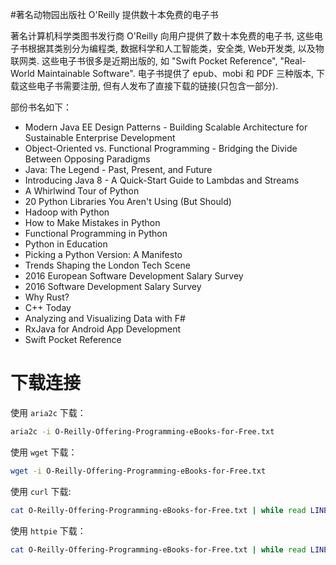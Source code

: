 #著名动物园出版社 O'Reilly 提供数十本免费的电子书

著名计算机科学类图书发行商 O'Reilly 向用户提供了数十本免费的电子书, 这些电子书根据其类别分为编程类, 数据科学和人工智能类，安全类, Web开发类, 以及物联网类. 这些电子书很多是近期出版的, 如 "Swift Pocket Reference", "Real-World Maintainable Software". 电子书提供了 epub、mobi 和 PDF 三种版本, 下载这些电子书需要注册, 但有人发布了直接下载的链接(只包含一部分).

部份书名如下：

- Modern Java EE Design Patterns - Building Scalable Architecture for Sustainable Enterprise Development
- Object-Oriented vs. Functional Programming - Bridging the Divide Between Opposing Paradigms
- Java: The Legend - Past, Present, and Future
- Introducing Java 8 - A Quick-Start Guide to Lambdas and Streams
- A Whirlwind Tour of Python
- 20 Python Libraries You Aren't Using (But Should)
- Hadoop with Python
- How to Make Mistakes in Python
- Functional Programming in Python
- Python in Education
- Picking a Python Version: A Manifesto
- Trends Shaping the London Tech Scene
- 2016 European Software Development Salary Survey
- 2016 Software Development Salary Survey
- Why Rust?
- C++ Today
- Analyzing and Visualizing Data with F#
- RxJava for Android App Development
- Swift Pocket Reference

# 下载连接

使用 `aria2c` 下载：

```bash
aria2c -i O-Reilly-Offering-Programming-eBooks-for-Free.txt
```

使用 `wget` 下载：

```bash
wget -i O-Reilly-Offering-Programming-eBooks-for-Free.txt
```

使用 `curl` 下载:

```bash
cat O-Reilly-Offering-Programming-eBooks-for-Free.txt | while read LINE; do curl -O $LINE; done;
```

使用 `httpie` 下载：

```bash
cat O-Reilly-Offering-Programming-eBooks-for-Free.txt | while read LINE; do http -d $LINE; done;
```
